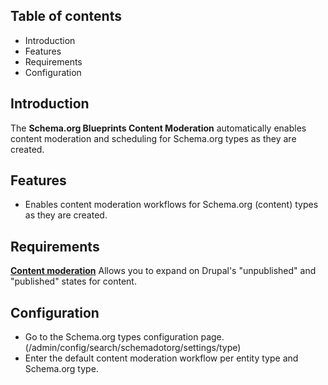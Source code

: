 Table of contents
-----------------

* Introduction
* Features
* Requirements
* Configuration


Introduction
------------

The **Schema.org Blueprints Content Moderation** automatically enables
content moderation and scheduling for Schema.org types as they are created.


Features
--------

- Enables content moderation workflows for Schema.org (content) types as
  they are created.


Requirements
------------

**[Content moderation](https://www.drupal.org/docs/8/core/modules/content-moderation/overview)**
Allows you to expand on Drupal's "unpublished" and "published" states for content.


Configuration
-------------

- Go to the Schema.org types configuration page.
  (/admin/config/search/schemadotorg/settings/type)
- Enter the default content moderation workflow per entity type and Schema.org type.


